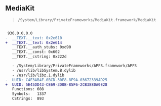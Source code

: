 ## MediaKit

> `/System/Library/PrivateFrameworks/MediaKit.framework/MediaKit`

```diff

 936.0.0.0.0
-  __TEXT.__text: 0x2e610
+  __TEXT.__text: 0x2e614
   __TEXT.__auth_stubs: 0xd90
   __TEXT.__const: 0x602
   __TEXT.__cstring: 0x222d

   - /System/Library/PrivateFrameworks/APFS.framework/APFS
   - /usr/lib/libSystem.B.dylib
   - /usr/lib/libz.1.dylib
-  UUID: C4F3AB4F-0BCD-30F8-8F9A-03672339AD25
+  UUID: 5E45DD43-CE69-3D0B-85F6-2CB3880A0E28
   Functions: 608
   Symbols:   1337
   CStrings:  893

```
